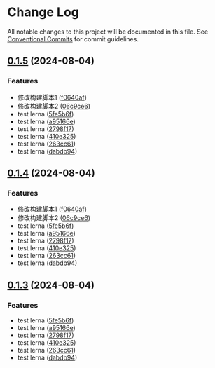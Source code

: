 # Change Log

All notable changes to this project will be documented in this file.
See [Conventional Commits](https://conventionalcommits.org) for commit guidelines.

## [0.1.5](https://github.com/warmhug/_archive/compare/@huajs/lerna-demo@0.1.5...@huajs/lerna-demo@0.1.5) (2024-08-04)


### Features

* 修改构建脚本1 ([f0640af](https://github.com/warmhug/_archive/commit/f0640af50acd48fb63106de45f65934e92502b69))
* 修改构建脚本2 ([06c9ce6](https://github.com/warmhug/_archive/commit/06c9ce63e1af7598087a4578a2b96f3f56a81ce6))
* test lerna ([5fe5b6f](https://github.com/warmhug/_archive/commit/5fe5b6f39d69216b8d4bb7d8468d86162c53e894))
* test lerna ([a95166e](https://github.com/warmhug/_archive/commit/a95166e0d1c4392eeb89e44f335085b72b5a241b))
* test lerna ([2798f17](https://github.com/warmhug/_archive/commit/2798f171d555c00bbf6b9b80f50d23ee2674ba4a))
* test lerna ([410e325](https://github.com/warmhug/_archive/commit/410e3257db2530075076300f1f3ae0ac53ffcab9))
* test lerna ([263cc61](https://github.com/warmhug/_archive/commit/263cc611e989a8107e8402833bd603adefe90e27))
* test lerna ([dabdb94](https://github.com/warmhug/_archive/commit/dabdb943a7cb0f5034f5c008ffd0389f25400cbc))





## [0.1.4](https://github.com/warmhug/_archive/compare/@huajs/lerna-demo@0.1.5...@huajs/lerna-demo@0.1.4) (2024-08-04)


### Features

* 修改构建脚本1 ([f0640af](https://github.com/warmhug/_archive/commit/f0640af50acd48fb63106de45f65934e92502b69))
* 修改构建脚本2 ([06c9ce6](https://github.com/warmhug/_archive/commit/06c9ce63e1af7598087a4578a2b96f3f56a81ce6))
* test lerna ([5fe5b6f](https://github.com/warmhug/_archive/commit/5fe5b6f39d69216b8d4bb7d8468d86162c53e894))
* test lerna ([a95166e](https://github.com/warmhug/_archive/commit/a95166e0d1c4392eeb89e44f335085b72b5a241b))
* test lerna ([2798f17](https://github.com/warmhug/_archive/commit/2798f171d555c00bbf6b9b80f50d23ee2674ba4a))
* test lerna ([410e325](https://github.com/warmhug/_archive/commit/410e3257db2530075076300f1f3ae0ac53ffcab9))
* test lerna ([263cc61](https://github.com/warmhug/_archive/commit/263cc611e989a8107e8402833bd603adefe90e27))
* test lerna ([dabdb94](https://github.com/warmhug/_archive/commit/dabdb943a7cb0f5034f5c008ffd0389f25400cbc))





## [0.1.3](https://github.com/warmhug/_archive/compare/@huajs/lerna-demo@0.1.5...@huajs/lerna-demo@0.1.3) (2024-08-04)


### Features

* test lerna ([5fe5b6f](https://github.com/warmhug/_archive/commit/5fe5b6f39d69216b8d4bb7d8468d86162c53e894))
* test lerna ([a95166e](https://github.com/warmhug/_archive/commit/a95166e0d1c4392eeb89e44f335085b72b5a241b))
* test lerna ([2798f17](https://github.com/warmhug/_archive/commit/2798f171d555c00bbf6b9b80f50d23ee2674ba4a))
* test lerna ([410e325](https://github.com/warmhug/_archive/commit/410e3257db2530075076300f1f3ae0ac53ffcab9))
* test lerna ([263cc61](https://github.com/warmhug/_archive/commit/263cc611e989a8107e8402833bd603adefe90e27))
* test lerna ([dabdb94](https://github.com/warmhug/_archive/commit/dabdb943a7cb0f5034f5c008ffd0389f25400cbc))
